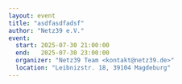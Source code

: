 ```yaml
---
layout: event
title: "asdfasdfadsf"
author: "Netz39 e.V." 
event:
  start: 2025-07-30 21:00:00 
  end:   2025-07-30 23:00:00 
  organizer: "Netz39 Team <kontakt@netz39.de>" 
  location: "Leibnizstr. 18, 39104 Magdeburg"
---
```


<!-- event imported from discord manual changes may be overwritten -->